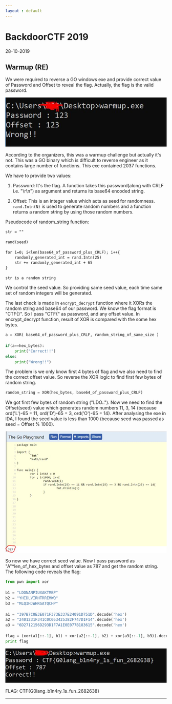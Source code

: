```yaml
---
layout : default
---
```


# BackdoorCTF 2019
28-10-2019

## Warmup (RE)

We were required to reverse a GO windows exe and provide correct value of Password and Offset to reveal the flag. Actually, the flag is the valid password.

![Branching](https://raw.githubusercontent.com/r0hanSH/r0hanSH.github.io/master/images/backdoorctf/init.JPG)

According to the organizers, this was a warmup challenge but actually it's not. This was a GO binary which is difficult to reverse engineer as it contains large number of functions. This exe contained 2037 functions.

We have to provide two values:

1. Password: It's the flag. A function takes this password(along with CRLF i.e. "\r\n") as argument and returns its base64 encoded string.

2. Offset: This is an integer value which acts as seed for randomness. ```rand.Intn(N)``` is used to generate random numbers and a function returns a random string by using those random numbers.

Pseudocode of random_string function:

```
str = ""

rand(seed)

for i=0; i<len(base64_of_password_plus_CRLF); i++{
	randomly_generated_int = rand.Intn(25)
	str += randomly_generated_int + 65
}

str is a random string
```

We control the seed value. So providing same seed value, each time same set of random integers will be generated. 

The last check is made in ```encrypt_decrypt``` function where it XORs the random string and base64 of our password. We know the flag format is "CTF{}". So I pass "CTF{" as password, and any offset value. In encrypt_decrypt function, result of XOR is compared with the some hex bytes. 

```py
a = XOR( base64_of_password_plus_CRLF, random_string_of_same_size )

if(a==hex_bytes):
	print("Correct!!")
else:
	print("Wrong!!")

```

The problem is we only know first 4 bytes of flag and we also need to find the correct offset value. So reverse the XOR logic to find first few bytes of random string.

```py
random_string = XOR(hex_bytes, base64_of_password_plus_CRLF)
```

We got first few bytes of random string ("LDO.."). Now we need to find the Offset(seed) value which generates random numbers 11, 3, 14 (because ord('L')-65 = 11, ord('D')-65 = 3, ord('O')-65 = 14). After analysing the exe in IDA, I found the seed value is less than 1000 (because seed was passed as seed = Offset % 1000).

![Branching](https://raw.githubusercontent.com/r0hanSH/r0hanSH.github.io/master/images/backdoorctf/seed.JPG)

So now we have correct seed value. Now I pass password as "A"\*len_of_hex_bytes and offset value as 787 and get the random string. The following code reveals the flag:

```py
from pwn import xor

b1 = "LDONANPIUXAKTMBP"
b2 = "YHIDLVIRHTRREMWQ"
b3 = "MLQIHJWHRGATQCHP"

a1 = "397B7C0E3E071F373E337E24091D751D".decode('hex')
a2 = "2401231F341C0C053425382F747D1F14".decode('hex')
a3 = "6D2712156D293D1F7A1E0E077B183615".decode('hex')

flag = (xor(a1[::-1], b1) + xor(a2[::-1], b2) + xor(a3[::-1], b3)).decode('base64')
print flag
```

![Branching](https://raw.githubusercontent.com/r0hanSH/r0hanSH.github.io/master/images/backdoorctf/flag.JPG)


FLAG: CTF{G0lang_b1n4ry_1s_fun_2682638}

---
